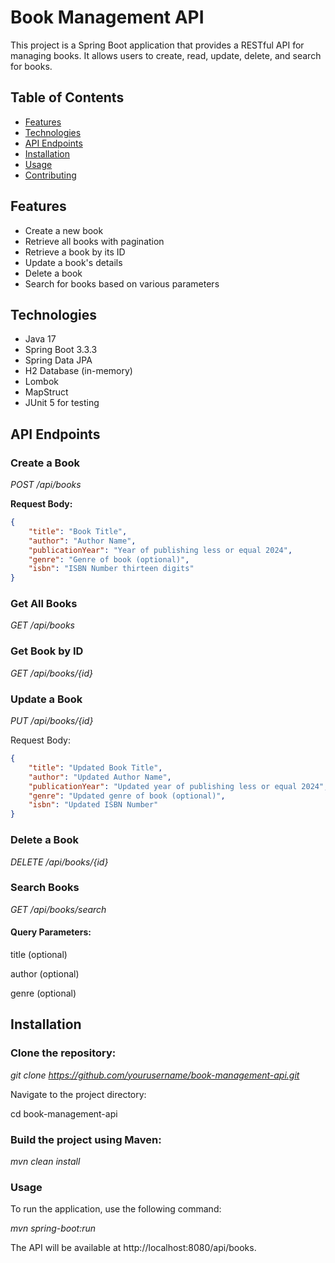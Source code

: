 # Book Management API

This project is a Spring Boot application that provides a RESTful API for managing books. It allows users to create, read, update, delete, and search for books.

## Table of Contents

- [Features](#features)
- [Technologies](#technologies)
- [API Endpoints](#api-endpoints)
- [Installation](#installation)
- [Usage](#usage)
- [Contributing](#contributing)

## Features

- Create a new book
- Retrieve all books with pagination
- Retrieve a book by its ID
- Update a book's details
- Delete a book
- Search for books based on various parameters

## Technologies

- Java 17
- Spring Boot 3.3.3
- Spring Data JPA
- H2 Database (in-memory)
- Lombok
- MapStruct
- JUnit 5 for testing

## API Endpoints

### Create a Book

*POST /api/books*

**Request Body:**
```json
{
    "title": "Book Title",
    "author": "Author Name",
    "publicationYear": "Year of publishing less or equal 2024",
    "genre": "Genre of book (optional)",
    "isbn": "ISBN Number thirteen digits"
}
```
### Get All Books

*GET /api/books*

### Get Book by ID

*GET /api/books/{id}*

### Update a Book

*PUT /api/books/{id}*

Request Body:

```json
{
    "title": "Updated Book Title",
    "author": "Updated Author Name",
    "publicationYear": "Updated year of publishing less or equal 2024",
    "genre": "Updated genre of book (optional)",
    "isbn": "Updated ISBN Number"
}
```
### Delete a Book

*DELETE /api/books/{id}*


### Search Books

*GET /api/books/search*

#### Query Parameters:

title (optional)

author (optional)

genre (optional)

## Installation
### Clone the repository:

*git clone https://github.com/yourusername/book-management-api.git*

Navigate to the project directory:

cd book-management-api
### Build the project using Maven:

*mvn clean install*

### Usage

To run the application, use the following command:

*mvn spring-boot:run*

The API will be available at http://localhost:8080/api/books.

